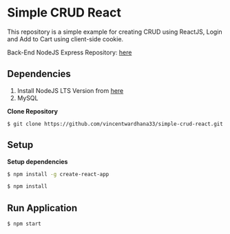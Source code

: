 # Simple CRUD React

This repository is a simple example for creating CRUD using ReactJS, Login and Add to Cart using client-side cookie.

Back-End NodeJS Express Repository: [here](https://github.com/vincentwardhana33/simple-crud-nodejs.git)

## Dependencies

1. Install NodeJS LTS Version from [here](https://nodejs.org/en/download/)
2. MySQL

**Clone Repository**
```
$ git clone https://github.com/vincentwardhana33/simple-crud-react.git
```

## Setup

**Setup dependencies**
```sh 
$ npm install -g create-react-app
```

```sh 
$ npm install
```


## Run Application
```
$ npm start
```
